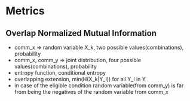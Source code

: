 # Metrics
## Overlap Normalized Mutual Information

- comm_x => random variable X_k, two possible values(combinations), probability
- comm_x, comm_y => joint distribution, four possible values(combinations), probability
- entropy function, conditional entropy
- overlapping extension, min(H(X_k|Y_l)) for all Y_l in Y
- in case of the eligible condition random variable(from comm_y) is far from being the negatives of the random variable from comm_x
